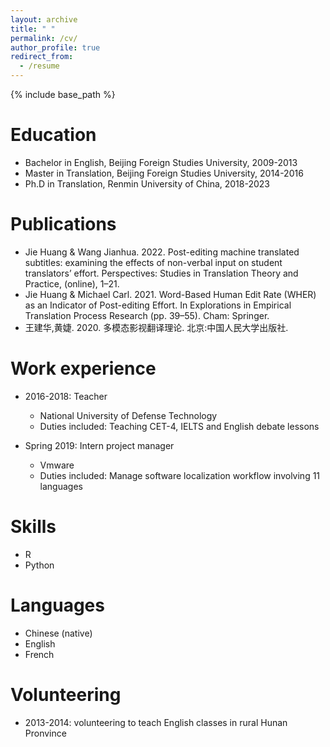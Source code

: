 ```yaml
---
layout: archive
title: " "
permalink: /cv/
author_profile: true
redirect_from:
  - /resume
---
```


{% include base_path %}


Education
======
* Bachelor in English, Beijing Foreign Studies University, 2009-2013
* Master in Translation, Beijing Foreign Studies University, 2014-2016
* Ph.D in Translation, Renmin University of China, 2018-2023

Publications
======
* Jie Huang & Wang Jianhua. 2022. Post-editing machine translated subtitles: examining the effects of non-verbal input on student translators’ effort. Perspectives: Studies in Translation Theory and Practice, (online), 1–21. 
* Jie Huang & Michael Carl. 2021. Word-Based Human Edit Rate (WHER) as an Indicator of Post-editing Effort. In Explorations in Empirical Translation Process Research (pp. 39–55). Cham: Springer.
* 王建华,黄婕. 2020. 多模态影视翻译理论. 北京:中国人民大学出版社.


Work experience
======
* 2016-2018: Teacher
  * National University of Defense Technology
  * Duties included: Teaching CET-4, IELTS and English debate lessons

* Spring 2019: Intern project manager
  * Vmware 
  * Duties included: Manage software localization workflow involving 11 languages
  
 
Skills
======
* R
* Python

Languages 
=====
* Chinese (native)
* English
* French

Volunteering
======
* 2013-2014: volunteering to teach English classes in rural Hunan Pronvince
